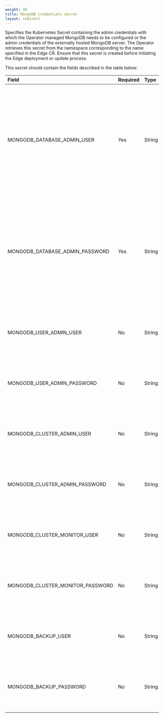 ```yaml
---
weight: 38
title: MongoDB credentials secret
layout: redirect
---
```


Specifies the Kubernetes Secret containing the admin credentials with which the Operator managed MongoDB needs to be configured or the admin credentials of the externally hosted MongoDB server. The Operator retrieves this secret from the namespace corresponding to the name specified in the Edge CR. Ensure that this secret is created before initiating the Edge deployment or update process.

This secret should contain the fields described in the table below:

|<div style="width:150px">Field</div>|Required|<div style="width:70px">Type</div>|Default|Description|
|:---|:---|:---|:---|:---|
|MONGODB_DATABASE_ADMIN_USER|Yes|String||Database admin username with which the Operator managed MongoDB must be configured or the username the externally hosted MongoDB server is configured.
|MONGODB_DATABASE_ADMIN_PASSWORD|Yes|String||Database admin password with which the Operator managed MongoDB must be configured or the password the externally hosted MongoDB server is configured.
|MONGODB_USER_ADMIN_USER|No|String|userAdmin|Only used when MongoDB is deployed and managed by the Operator.
|MONGODB_USER_ADMIN_PASSWORD|No|String|Password provided in the field `MONGODB_DATABASE_ADMIN_PASSWORD`|Only used when MongoDB is deployed and managed by the Operator.
|MONGODB_CLUSTER_ADMIN_USER|No|String|clusterAdmin|Only used when MongoDB is deployed and managed by the Operator.
|MONGODB_CLUSTER_ADMIN_PASSWORD|No|String|Password provided in the field `MONGODB_DATABASE_ADMIN_PASSWORD`|Only used when MongoDB is deployed and managed by the Operator.
|MONGODB_CLUSTER_MONITOR_USER|No|String|clusterMonitor|Only used when MongoDB is deployed and managed by the Operator.
|MONGODB_CLUSTER_MONITOR_PASSWORD|No|String|Password provided in the field `MONGODB_DATABASE_ADMIN_PASSWORD`|Only used when MongoDB is deployed and managed by the Operator.
|MONGODB_BACKUP_USER|No|String |backup|Only used when MongoDB is deployed and managed by the Operator.
|MONGODB_BACKUP_PASSWORD|No|String|Password provided in the field `MONGODB_DATABASE_ADMIN_PASSWORD`|Only used when MongoDB is deployed and managed by the Operator.

